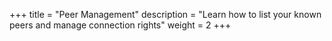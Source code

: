 +++
title = "Peer Management"
description = "Learn how to list your known peers and manage connection rights"
weight = 2
+++